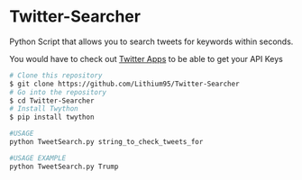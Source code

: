 # Twitter-Searcher
Python Script that allows you to search tweets for keywords within seconds.

You would have to check out [Twitter Apps](https://apps.twitter.com/) to be able to get your API Keys

```bash
# Clone this repository
$ git clone https://github.com/Lithium95/Twitter-Searcher
# Go into the repository
$ cd Twitter-Searcher
# Install Twython
$ pip install twython

#USAGE
python TweetSearch.py string_to_check_tweets_for

#USAGE EXAMPLE
python TweetSearch.py Trump
